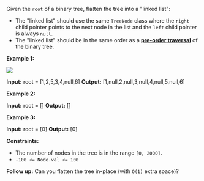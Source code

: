 
Given the  `root`  of a binary tree, flatten the tree into a "linked list":

-   The "linked list" should use the same  `TreeNode`  class where the  `right`  child pointer points to the next node in the list and the  `left`  child pointer is always  `null`.
-   The "linked list" should be in the same order as a  [**pre-order** **traversal**](https://en.wikipedia.org/wiki/Tree_traversal#Pre-order,_NLR)  of the binary tree.

**Example 1:**

![](https://assets.leetcode.com/uploads/2021/01/14/flaten.jpg)

**Input:** root = [1,2,5,3,4,null,6]
**Output:** [1,null,2,null,3,null,4,null,5,null,6]

**Example 2:**

**Input:** root = []
**Output:** []

**Example 3:**

**Input:** root = [0]
**Output:** [0]

**Constraints:**

-   The number of nodes in the tree is in the range  `[0, 2000]`.
-   `-100 <= Node.val <= 100`

**Follow up:** Can you flatten the tree in-place (with `O(1)` extra space)?